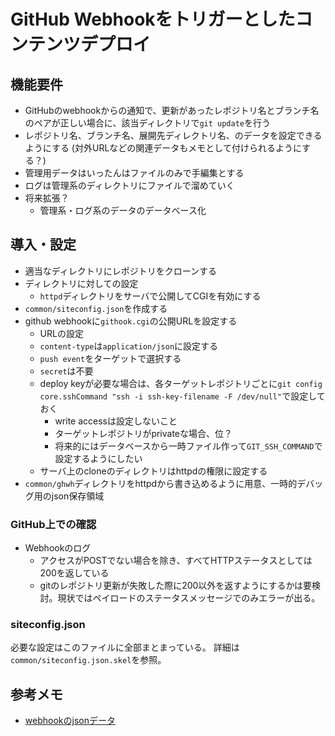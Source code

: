 # GitHub Webhookをトリガーとしたコンテンツデプロイ

## 機能要件

* GitHubのwebhookからの通知で、更新があったレポジトリ名とブランチ名のペアが正しい場合に、該当ディレクトリで`git update`を行う
* レポジトリ名、ブランチ名、展開先ディレクトリ名、のデータを設定できるようにする (対外URLなどの関連データもメモとして付けられるようにする？)
* 管理用データはいったんはファイルのみで手編集とする
* ログは管理系のディレクトリにファイルで溜めていく
* 将来拡張？
  * 管理系・ログ系のデータのデータベース化

## 導入・設定

* 適当なディレクトリにレポジトリをクローンする
* ディレクトリに対しての設定
  * `httpd`ディレクトリをサーバで公開してCGIを有効にする
* `common/siteconfig.json`を作成する
* github webhookに`githook.cgi`の公開URLを設定する
  * URLの設定
  * `content-type`は`application/json`に設定する
  * `push event`をターゲットで選択する
  * `secret`は不要
  * deploy keyが必要な場合は、各ターゲットレポジトリごとに`git config core.sshCommand "ssh -i ssh-key-filename -F /dev/null"`で設定しておく
    * write accessは設定しないこと
    * ターゲットレポジトリがprivateな場合、位？
    * 将来的にはデータベースから一時ファイル作って`GIT_SSH_COMMAND`で設定するようにしたい
  * サーバ上のcloneのディレクトリはhttpdの権限に設定する
* `common/ghwh`ディレクトリをhttpdから書き込めるように用意、一時的デバッグ用のjson保存領域

### GitHub上での確認

* Webhookのログ
  * アクセスがPOSTでない場合を除き、すべてHTTPステータスとしては200を返している
  * gitのレポジトリ更新が失敗した際に200以外を返すようにするかは要検討。現状ではペイロードのステータスメッセージでのみエラーが出る。

### siteconfig.json

必要な設定はこのファイルに全部まとまっている。
詳細は`common/siteconfig.json.skel`を参照。


## 参考メモ

* [webhookのjsonデータ](webhook_json.md)
